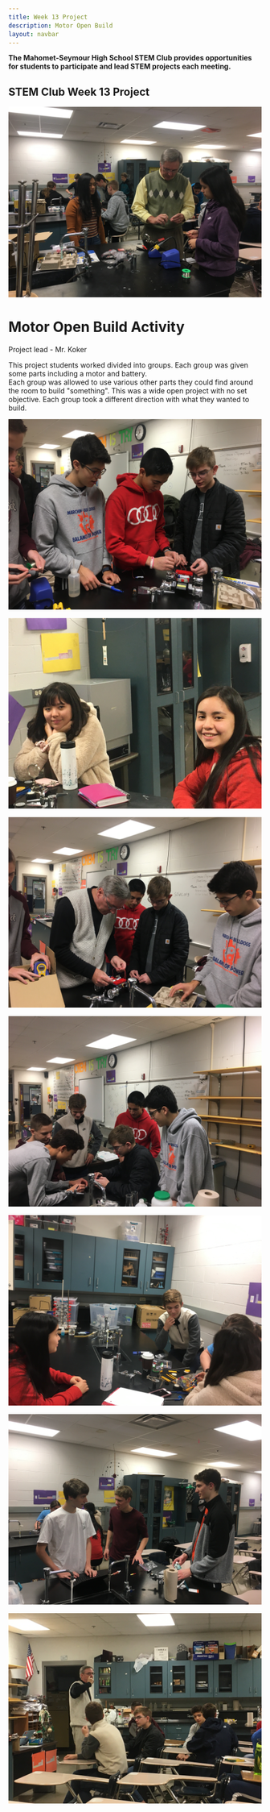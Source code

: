 ```yaml
---
title: Week 13 Project
description: Motor Open Build
layout: navbar
---
```


**The Mahomet-Seymour High School STEM Club provides opportunities for students to participate and lead STEM projects each meeting.** 


## **STEM Club Week 13 Project**

![](images/STEMClubProjectWeek12A.jpeg)  

# **Motor Open Build Activity**

Project lead - Mr. Koker

                                                                                      

This project students worked divided into groups.  Each group was given some parts including a motor and battery.  
Each group was allowed to use various other parts they could find around the room to build "something".  This was a wide open 
project with no set objective.  Each group took a different direction with what they wanted to build.
                                                                                         

![](images/STEMClubProjectWeek13B.jpeg)

![](images/STEMClubProjectWeek13C.jpeg)

![](images/STEMClubProjectWeek13D.jpeg)

![](images/STEMClubProjectWeek13E.jpeg)                                                                    

![](images/STEMClubProjectWeek13F.jpeg)                                                                    

![](images/STEMClubProjectWeek13G.jpeg)                                                                    

![](images/STEMClubProjectWeek13H.jpeg)                                                                    



